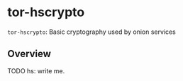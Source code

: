 # tor-hscrypto

`tor-hscrypto`: Basic cryptography used by onion services 

## Overview

TODO hs: write me.

